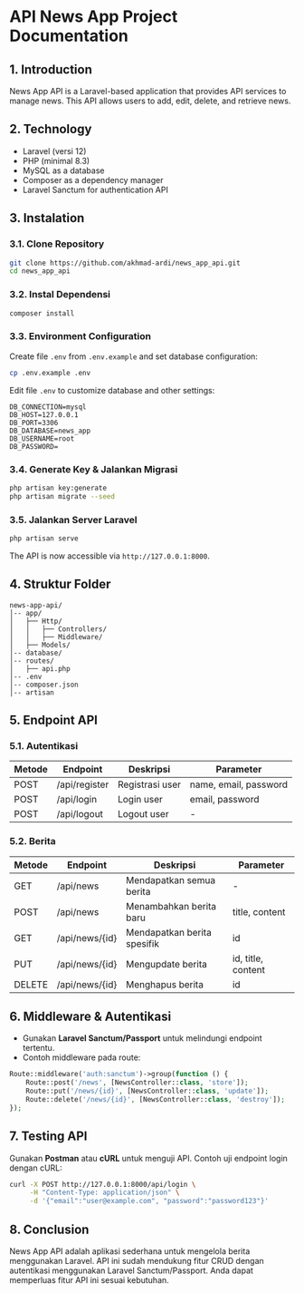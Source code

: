 # API News App Project Documentation

## 1. Introduction
News App API is a Laravel-based application that provides API services to manage news. This API allows users to add, edit, delete, and retrieve news.

## 2. Technology
- Laravel (versi 12)
- PHP (minimal 8.3)
- MySQL as a database
- Composer as a dependency manager
- Laravel Sanctum for authentication API

## 3. Instalation
### 3.1. Clone Repository
```bash
git clone https://github.com/akhmad-ardi/news_app_api.git
cd news_app_api
```

### 3.2. Instal Dependensi
```bash
composer install
```

### 3.3. Environment Configuration
Create file `.env` from `.env.example` and set database configuration:
```bash
cp .env.example .env
```
Edit file `.env` to customize database and other settings:
```env
DB_CONNECTION=mysql
DB_HOST=127.0.0.1
DB_PORT=3306
DB_DATABASE=news_app
DB_USERNAME=root
DB_PASSWORD=
```

### 3.4. Generate Key & Jalankan Migrasi
```bash
php artisan key:generate
php artisan migrate --seed
```

### 3.5. Jalankan Server Laravel
```bash
php artisan serve
```
The API is now accessible via `http://127.0.0.1:8000`.

## 4. Struktur Folder
```
news-app-api/
│-- app/
│   ├── Http/
│   │   ├── Controllers/
│   │   ├── Middleware/
│   ├── Models/
│-- database/
│-- routes/
│   ├── api.php
│-- .env
│-- composer.json
│-- artisan
```

## 5. Endpoint API

### 5.1. Autentikasi
| Metode | Endpoint           | Deskripsi         | Parameter |
|--------|--------------------|-------------------|-----------|
| POST   | /api/register      | Registrasi user  | name, email, password |
| POST   | /api/login         | Login user       | email, password |
| POST   | /api/logout        | Logout user      | - |

### 5.2. Berita
| Metode | Endpoint           | Deskripsi         | Parameter |
|--------|--------------------|-------------------|-----------|
| GET    | /api/news          | Mendapatkan semua berita | - |
| POST   | /api/news          | Menambahkan berita baru | title, content |
| GET    | /api/news/{id}     | Mendapatkan berita spesifik | id |
| PUT    | /api/news/{id}     | Mengupdate berita | id, title, content |
| DELETE | /api/news/{id}     | Menghapus berita | id |

## 6. Middleware & Autentikasi
- Gunakan **Laravel Sanctum/Passport** untuk melindungi endpoint tertentu.
- Contoh middleware pada route:
```php
Route::middleware('auth:sanctum')->group(function () {
    Route::post('/news', [NewsController::class, 'store']);
    Route::put('/news/{id}', [NewsController::class, 'update']);
    Route::delete('/news/{id}', [NewsController::class, 'destroy']);
});
```

## 7. Testing API
Gunakan **Postman** atau **cURL** untuk menguji API. Contoh uji endpoint login dengan cURL:
```bash
curl -X POST http://127.0.0.1:8000/api/login \
     -H "Content-Type: application/json" \
     -d '{"email":"user@example.com", "password":"password123"}'
```

## 8. Conclusion
News App API adalah aplikasi sederhana untuk mengelola berita menggunakan Laravel. API ini sudah mendukung fitur CRUD dengan autentikasi menggunakan Laravel Sanctum/Passport. Anda dapat memperluas fitur API ini sesuai kebutuhan.

